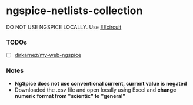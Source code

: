 ngspice-netlists-collection
===========================
DO NOT USE NGSPICE LOCALLY. Use [EEcircuit](https://eecircuit.com/)

### TODOs
- [ ] [dirkarnez/my-web-ngspice](https://github.com/dirkarnez/my-web-ngspice)

### Notes
- **NgSpice does not use conventional current, current value is negated**
- Downloaded the .csv file and open locally using Excel and **change numeric format from "scientic" to "general"**
